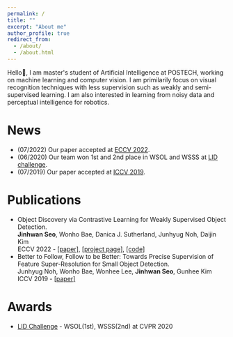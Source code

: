 ```yaml
---
permalink: /
title: ""
excerpt: "About me"
author_profile: true
redirect_from: 
  - /about/
  - /about.html
---
```


Hello:wave:, I am master's student of Artificial Intelligence at POSTECH, working on machine learning and computer vision.
I am primilarily focus on visual recognition techniques with less supervision such as weakly and semi-supervised learning.
I am also interested in learning from noisy data and perceptual intelligence for robotics.
<!---It leads me to think about follow-up research directions: 1. Learning from noisy labels 2. Perceptual intelligence for robotics.-->

News
======
* (07/2022) Our paper accepted at [ECCV 2022](/publication/2022-Seo_2022_ECCV).
* (06/2020) Our team won 1st and 2nd place in WSOL and WSSS at [LID challenge](https://lidchallenge.github.io/).  
* (07/2019) Our paper accepted at [ICCV 2019](/publication/2019-Noh_2019_ICCV).

Publications
======
* Object Discovery via Contrastive Learning for Weakly Supervised Object Detection.  
**Jinhwan Seo**, Wonho Bae, Danica J. Sutherland, Junhyug Noh, Daijin Kim  
ECCV 2022 - [[paper]](https://arxiv.org/pdf/2208.07576.pdf), [[project page]](https://jinhseo.github.io/research/wsod.html), [[code]](https://github.com/jinhseo/OD-WSCL)
* Better to Follow, Follow to be Better: Towards Precise Supervision of Feature Super-Resolution for Small Object Detection.  
Junhyug Noh, Wonho Bae, Wonhee Lee, **Jinhwan Seo**, Gunhee Kim  
ICCV 2019 - [[paper]](https://openaccess.thecvf.com/content_ICCV_2019/papers/Noh_Better_to_Follow_Follow_to_Be_Better_Towards_Precise_Supervision_ICCV_2019_paper.pdf)

Awards
======
* [LID Challenge](https://lidchallenge.github.io/) - WSOL(1st), WSSS(2nd) at CVPR 2020
